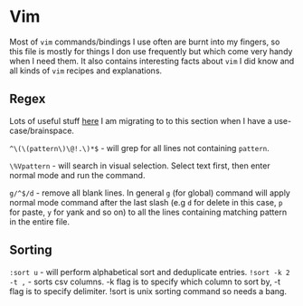 # Vim

Most of `vim` commands/bindings I use often are burnt into my fingers, so this file is
mostly for things I don use frequently but which come very handy when I need
them. It also contains interesting facts about `vim` I did know and all kinds of
`vim` recipes and explanations.

## Regex

Lots of useful stuff [here](https://dev.to/iggredible/learning-vim-regex-26ep)
I am migrating to to this section when I have a
use-case/brainspace.

`^\(\(pattern\)\@!.\)*$` - will grep for all lines
not containing `pattern`.

`\%Vpattern` - will search in visual selection. Select text first, then enter
normal mode and run the command.

`g/^$/d` - remove all blank lines. In general `g` (for global) command will apply normal mode
command after the last slash (e.g `d` for delete in this case, `p` for paste, `y` for yank
and so on) to all the lines containing matching pattern in the entire file.

## Sorting

`:sort u` - will perform alphabetical sort and deduplicate entries.
`!sort -k 2 -t ,` - sorts csv columns. -k flag is to specify which column to
sort by, -t flag is to specify delimiter. !sort is unix sorting command so needs
a bang.
